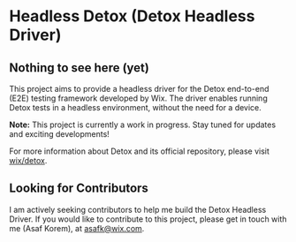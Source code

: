 # Headless Detox (Detox Headless Driver)

## Nothing to see here (yet)

This project aims to provide a headless driver for the Detox end-to-end (E2E) testing framework developed by Wix. The driver enables running Detox tests in a headless environment, without the need for a device.

**Note:** This project is currently a work in progress. Stay tuned for updates and exciting developments!

For more information about Detox and its official repository, please visit [wix/detox](https://github.com/wix/detox).

## Looking for Contributors

I am actively seeking contributors to help me build the Detox Headless Driver. If you would like to contribute to this project, please get in touch with me (Asaf Korem), at [asafk@wix.com](mailto:asafk@wix.com).
